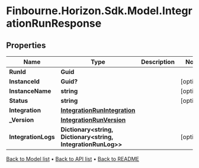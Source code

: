 # Finbourne.Horizon.Sdk.Model.IntegrationRunResponse

## Properties

Name | Type | Description | Notes
------------ | ------------- | ------------- | -------------
**RunId** | **Guid** |  | 
**InstanceId** | **Guid?** |  | [optional] 
**InstanceName** | **string** |  | [optional] 
**Status** | **string** |  | [optional] 
**Integration** | [**IntegrationRunIntegration**](IntegrationRunIntegration.md) |  | 
**_Version** | [**IntegrationRunVersion**](IntegrationRunVersion.md) |  | 
**IntegrationLogs** | **Dictionary&lt;string, Dictionary&lt;string, IntegrationRunLog&gt;&gt;** |  | [optional] 

[Back to Model list](../README.md#documentation-for-models) &#8226; [Back to API list](../README.md#documentation-for-api-endpoints) &#8226; [Back to README](../README.md)

